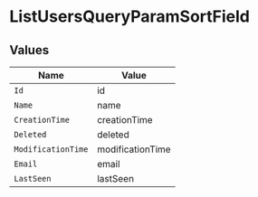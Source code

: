 # ListUsersQueryParamSortField


## Values

| Name               | Value              |
| ------------------ | ------------------ |
| `Id`               | id                 |
| `Name`             | name               |
| `CreationTime`     | creationTime       |
| `Deleted`          | deleted            |
| `ModificationTime` | modificationTime   |
| `Email`            | email              |
| `LastSeen`         | lastSeen           |